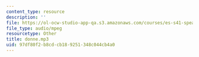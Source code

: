 ```yaml
---
content_type: resource
description: ''
file: https://ol-ocw-studio-app-qa.s3.amazonaws.com/courses/es-s41-speak-italian-with-your-mouth-full-spring-2012/97df80f2b8cdcb189251348c044cb4a0_donne.mp3
file_type: audio/mpeg
resourcetype: Other
title: donne.mp3
uid: 97df80f2-b8cd-cb18-9251-348c044cb4a0
---
```

